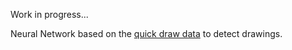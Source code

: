 Work in progress...

Neural Network based on the [quick draw data](https://quickdraw.withgoogle.com/data) to detect drawings.
